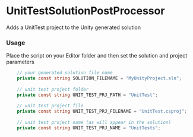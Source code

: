 # UnitTestSolutionPostProcessor
Adds a UnitTest project to the Unity generated solution

### Usage ###

Place the script on your Editor folder and then set the solution and project parameters

```csharp
	// your generated solution file name
	private const string SOLUTION_FILENAME = "MyUnityProject.sln";
	
	// unit test project folder
	private const string UNIT_TEST_PRJ_PATH = "UnitTest";
	
	// unit test project file
	private const string UNIT_TEST_PRJ_FILENAME = "UnitTest.csproj";
	
	// unit test project name (as will appear in the solution)
	private const string UNIT_TEST_PRJ_NAME = "UnitTests";
```
 

